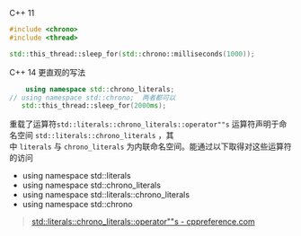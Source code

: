 
C++ 11
```cpp
#include <chrono>
#include <thread>

std::this_thread::sleep_for(std::chrono::milliseconds(1000));
```

C++ 14 更直观的写法
```cpp
    using namespace std::chrono_literals;  
// using namespace std::chrono;  两者都可以
   std::this_thread::sleep_for(2000ms);
```
重载了运算符`std::literals::chrono_literals::operator""s`
运算符声明于命名空间 `std::literals::chrono_literals` ，其中 `literals` 与 `chrono_literals` 为内联命名空间。能通过以下取得对这些运算符的访问

+ using namespace std::literals 
+ using namespace std::chrono_literals
+ using namespace std::literals::chrono_literals
+ using namespace std::chrono

> [std::literals::chrono_literals::operator""s - cppreference.com](https://zh.cppreference.com/w/cpp/chrono/operator""s)